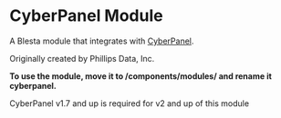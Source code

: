 # CyberPanel Module

A Blesta module that integrates with [CyberPanel](https://cyberpanel.net).

Originally created by Phillips Data, Inc.

**To use the module, move it to /components/modules/ and rename it cyberpanel.**

CyberPanel v1.7 and up is required for v2 and up of this module